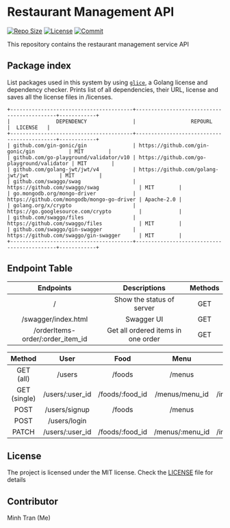 # Restaurant Management API

[![Repo Size](https://img.shields.io/github/repo-size/minhtran241/restaurant-management)](https://github.com/minhtran241/restaurant-management)
[![License](https://img.shields.io/github/license/minhtran241/restaurant-management)](https://github.com/minhtran241/restaurant-management)
[![Commit](https://img.shields.io/github/last-commit/minhtran241/restaurant-management)](https://github.com/minhtran241/restaurant-management)

This repository contains the restaurant management service API

## Package index

List packages used in this system by using [`glice`](https://github.com/ribice/glice), a Golang license and dependency checker. Prints list of all dependencies, their URL, license and saves all the license files in /licenses.

```
+----------------------------------------+--------------------------------------------+------------+
|               DEPENDENCY               |                  REPOURL                   |  LICENSE   |
+----------------------------------------+--------------------------------------------+------------+
| github.com/gin-gonic/gin               | https://github.com/gin-gonic/gin           | MIT        |
| github.com/go-playground/validator/v10 | https://github.com/go-playground/validator | MIT        |
| github.com/golang-jwt/jwt/v4           | https://github.com/golang-jwt/jwt          | MIT        |
| github.com/swaggo/swag                 | https://github.com/swaggo/swag             | MIT        |
| go.mongodb.org/mongo-driver            | https://github.com/mongodb/mongo-go-driver | Apache-2.0 |
| golang.org/x/crypto                    | https://go.googlesource.com/crypto         |            |
| github.com/swaggo/files                | https://github.com/swaggo/files            | MIT        |
| github.com/swaggo/gin-swagger          | https://github.com/swaggo/gin-swagger      | MIT        |
+----------------------------------------+--------------------------------------------+------------+
```

## Endpoint Table

<div align="center">

|            Endpoints             |            Descriptions            | Methods |
| :------------------------------: | :--------------------------------: | :-----: |
|                /                 |     Show the status of server      |   GET   |
|       /swagger/index.html        |             Swagger UI             |   GET   |
| /orderItems-order/:order_item_id | Get all ordered items in one order |   GET   |

|    Method    |      User       |      Food       |      Menu       |        Invoice        |       Order       |       Ordered Item        |       Table       |
| :----------: | :-------------: | :-------------: | :-------------: | :-------------------: | :---------------: | :-----------------------: | :---------------: |
|  GET (all)   |     /users      |     /foods      |     /menus      |       /invoices       |      /orders      |        /orderItems        |      /tables      |
| GET (single) | /users/:user_id | /foods/:food_id | /menus/menu_id  | /invoices/:invoice_id | /orders/:order_id | /orderItems/order_item_id | /tables/:table_id |
|     POST     |  /users/signup  |     /foods      |     /menus      |       /invoices       |      /orders      |        /orderItems        |      /tables      |
|     POST     |  /users/login   |                 |                 |                       |                   |                           |                   |
|    PATCH     | /users/:user_id | /foods/:food_id | /menus/:menu_id | /invoices/:invoice_id | /orders/:order_id | /orderItems/order_item_id | /tables/:table_id |

</div>

## License

The project is licensed under the MIT license. Check the [LICENSE](LICENSE) file for details

## Contributor

Minh Tran (Me)
